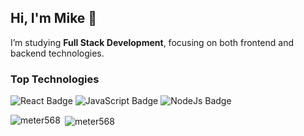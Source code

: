## Hi, I'm Mike 👋

I’m studying **Full Stack Development**, focusing on both frontend and backend technologies.

### Top Technologies

![React Badge](https://img.shields.io/badge/React-black?style=for-the-badge&logo=react&labelColor=black&color=%2361DAFB)
![JavaScript Badge](https://img.shields.io/badge/JavaScript-black?style=for-the-badge&logo=javascript&labelColor=black&color=%23F7DF1E)
![NodeJs Badge](https://img.shields.io/badge/NodeJs-black?style=for-the-badge&logo=nodedotjs&labelColor=black&color=%235FA04E)

<div style="display: flex, gap: 1rem, align-items: center">
  <p><img align="left" src="https://github-readme-stats.vercel.app/api/top-langs?username=meter568&show_icons=true&locale=en&layout=compact" alt="meter568" /></p>
  <p>&nbsp;<img align="center" src="https://github-readme-stats.vercel.app/api?username=meter568&show_icons=true&locale=en" alt="meter568" /></p>
</div>
